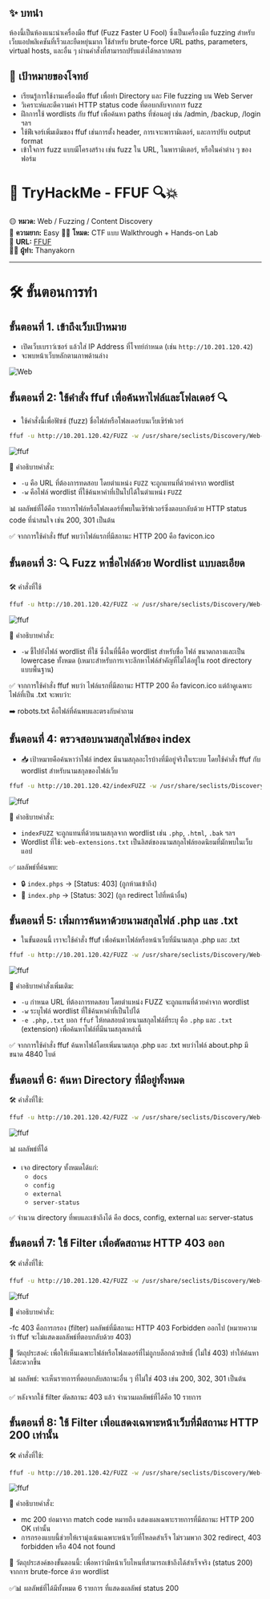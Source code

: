 ## ✨ บทนำ
ห้องนี้เป็นห้องแนะนำเครื่องมือ ffuf (Fuzz Faster U Fool) ซึ่งเป็นเครื่องมือ fuzzing สำหรับเว็บแอปพลิเคชันที่เร็วและยืดหยุ่นมาก ใช้สำหรับ brute-force URL paths, parameters, virtual hosts, และอื่น ๆ ผ่านคำสั่งที่สามารถปรับแต่งได้หลากหลาย

## 🎯 เป้าหมายของโจทย์
- เรียนรู้การใช้งานเครื่องมือ ffuf เพื่อทำ Directory และ File fuzzing บน Web Server
- วิเคราะห์และตีความค่า HTTP status code ที่ตอบกลับจากการ fuzz
- ฝึกการใช้ wordlists กับ ffuf เพื่อค้นหา paths ที่ซ่อนอยู่ เช่น /admin, /backup, /login ฯลฯ
- ใช้ฟีเจอร์เพิ่มเติมของ ffuf เช่นการตั้ง header, การเจาะพารามิเตอร์, และการปรับ output format
- เข้าใจการ fuzz แบบมีโครงสร้าง เช่น fuzz ใน URL, ในพารามิเตอร์, หรือในค่าต่าง ๆ ของฟอร์ม

# 🧠 TryHackMe - FFUF 🔍💥

🟡 **หมวด:** Web / Fuzzing / Content Discovery  
🧩 **ความยาก:** Easy
🕵️‍♂️ **โหมด:** CTF แบบ Walkthrough + Hands-on Lab  
🔗 **URL:** [FFUF](https://tryhackme.com/room/ffuf)  
👨‍💻 **ผู้ทำ:** Thanyakorn

---

# 🛠️ ขั้นตอนการทำ

## ขั้นตอนที่ 1. **เข้าถึงเว็บเป้าหมาย**
   - เปิดเว็บเบราว์เซอร์ แล้วใส่ IP Address ที่โจทย์กำหนด (เช่น `http://10.201.120.42`)
   - จะพบหน้าเว็บหลักตามภาพด้านล่าง

![Web](images/1-1.png)

## ขั้นตอนที่ 2: **ใช้คำสั่ง ffuf เพื่อค้นหาไฟล์และโฟลเดอร์** 🔍

- ใช้คำสั่งนี้เพื่อฟัซซ์ (fuzz) ชื่อไฟล์หรือโฟลเดอร์บนเว็บเซิร์ฟเวอร์

```bash
ffuf -u http://10.201.120.42/FUZZ -w /usr/share/seclists/Discovery/Web-Content/big.txt
```

![ffuf](images/2.png)

📌 คำอธิบายคำสั่ง:  
- `-u` คือ URL ที่ต้องการทดสอบ โดยตำแหน่ง `FUZZ` จะถูกแทนที่ด้วยคำจาก wordlist  
- `-w` คือไฟล์ wordlist ที่ใช้ค้นหาคำที่เป็นไปได้ในตำแหน่ง `FUZZ`  

📊 ผลลัพธ์ที่ได้คือ รายการไฟล์หรือโฟลเดอร์ที่พบในเซิร์ฟเวอร์ซึ่งตอบกลับด้วย HTTP status code ที่น่าสนใจ เช่น 200, 301 เป็นต้น

✅ จากการใช้คำสั่ง ffuf พบว่าไฟล์แรกที่มีสถานะ HTTP 200 คือ favicon.ico

## ขั้นตอนที่ 3: 🔍 Fuzz หาชื่อไฟล์ด้วย Wordlist แบบละเอียด

🛠️ คำสั่งที่ใช้

```bash
ffuf -u http://10.201.120.42/FUZZ -w /usr/share/seclists/Discovery/Web-Content/raft-medium-files-lowercase.txt
```

![ffuf](images/3.png)

📌 คำอธิบายคำสั่ง:
- `-w` ชี้ไปยังไฟล์ wordlist ที่ใช้ ซึ่งในที่นี้คือ wordlist สำหรับชื่อ ไฟล์ ขนาดกลางและเป็น lowercase ทั้งหมด
(เหมาะสำหรับการเจาะลึกหาไฟล์สำคัญที่ไม่ได้อยู่ใน root directory แบบพื้นฐาน)

✅ จากการใช้คำสั่ง ffuf พบว่า ไฟล์แรกที่มีสถานะ HTTP 200 คือ favicon.ico
แต่ถ้าดูเฉพาะ ไฟล์ที่เป็น .txt จะพบว่า:

➡️ robots.txt คือไฟล์ที่ค้นพบและตรงกับคำถาม

## ขั้นตอนที่ 4: ตรวจสอบนามสกุลไฟล์ของ index

- 📥 เป้าหมายคือค้นหาว่าไฟล์ index มีนามสกุลอะไรบ้างที่มีอยู่จริงในระบบ โดยใช้คำสั่ง ffuf กับ wordlist สำหรับนามสกุลของไฟล์เว็บ

```bash
ffuf -u http://10.201.120.42/indexFUZZ -w /usr/share/seclists/Discovery/Web-Content/web-extensions.txt
```

![ffuf](images/4.png)

📌 คำอธิบายคำสั่ง:

- `indexFUZZ` จะถูกแทนที่ด้วยนามสกุลจาก wordlist เช่น `.php`, `.html`, `.bak` ฯลฯ
- Wordlist ที่ใช้: `web-extensions.txt` เป็นลิสต์ของนามสกุลไฟล์ยอดนิยมที่มักพบในเว็บแอป

✅ ผลลัพธ์ที่ค้นพบ:
- 🔒 `index.phps` → [Status: 403] (ถูกห้ามเข้าถึง)
- 🔁 `index.php` → [Status: 302] (ถูก redirect ไปที่หน้าอื่น)

## ขั้นตอนที่ 5: เพิ่มการค้นหาด้วยนามสกุลไฟล์ .php และ .txt

- ในขั้นตอนนี้ เราจะใช้คำสั่ง ffuf เพื่อค้นหาไฟล์หรือหน้าเว็บที่มีนามสกุล .php และ .txt

```bash
ffuf -u http://10.201.120.42/FUZZ -w /usr/share/seclists/Discovery/Web-Content/raft-medium-files-lowercase.txt -e .php,.txt
```

![ffuf](images/5.png)

📌 คำอธิบายคำสั่งเพิ่มเติม:
- `-u` กำหนด URL ที่ต้องการทดสอบ โดยตำแหน่ง FUZZ จะถูกแทนที่ด้วยคำจาก wordlist
- `-w` ระบุไฟล์ wordlist ที่ใช้ค้นหาคำที่เป็นไปได้
- `-e .php,.txt` บอก `ffuf` ให้ทดสอบด้วยนามสกุลไฟล์ที่ระบุ คือ `.php` และ `.txt` (extension) เพื่อค้นหาไฟล์ที่มีนามสกุลเหล่านี้

✅ จากการใช้คำสั่ง ffuf ค้นหาไฟล์โดยเพิ่มนามสกุล .php และ .txt พบว่าไฟล์ about.php มีขนาด 4840 ไบต์

## ขั้นตอนที่ 6: ค้นหา Directory ที่มีอยู่ทั้งหมด

🛠️ คำสั่งที่ใช้:

```bash
ffuf -u http://10.201.120.42/FUZZ -w /usr/share/seclists/Discovery/Web-Content/raft-medium-directories-lowercase.txt
```

![ffuf](images/6.png)

📊 ผลลัพธ์ที่ได้
- เจอ directory ทั้งหมดได้แก่:
  - `docs`
  - `config`
  - `external`
  - `server-status` 

✅ จำนวน directory ที่พบและเข้าถึงได้ คือ docs, config, external และ server-status

## ขั้นตอนที่ 7: ใช้ Filter เพื่อตัดสถานะ HTTP 403 ออก

🛠️ คำสั่งที่ใช้:

```bash
ffuf -u http://10.201.120.42/FUZZ -w /usr/share/seclists/Discovery/Web-Content/raft-medium-files-lowercase.txt -fc 403
```

![ffuf](images/7.png)

📌 คำอธิบายคำสั่ง:

-fc 403 คือการกรอง (filter) ผลลัพธ์ที่มีสถานะ HTTP 403 Forbidden ออกไป
(หมายความว่า ffuf จะไม่แสดงผลลัพธ์ที่ตอบกลับด้วย 403)

🎯 วัตถุประสงค์:
เพื่อให้เห็นเฉพาะไฟล์หรือโฟลเดอร์ที่ไม่ถูกบล็อกด้วยสิทธิ์ (ไม่ใช่ 403) ทำให้ค้นหาได้สะดวกขึ้น

📊 ผลลัพธ์:
จะเห็นรายการที่ตอบกลับสถานะอื่น ๆ ที่ไม่ใช่ 403 เช่น 200, 302, 301 เป็นต้น

✅ หลังจากใช้ filter ตัดสถานะ 403 แล้ว จำนวนผลลัพธ์ที่ได้คือ 10 รายการ

## ขั้นตอนที่ 8: ใช้ Filter เพื่อแสดงเฉพาะหน้าเว็บที่มีสถานะ HTTP 200 เท่านั้น

🛠️ คำสั่งที่ใช้:

```bash
ffuf -u http://10.201.120.42/FUZZ -w /usr/share/seclists/Discovery/Web-Content/raft-medium-files-lowercase.txt -mc 200
```

![ffuf](images/8.png)

📌 คำอธิบายคำสั่ง:
- mc 200 ย่อมาจาก match code หมายถึง แสดงผลเฉพาะรายการที่มีสถานะ HTTP 200 OK เท่านั้น
- การกรองแบบนี้ช่วยให้เรามุ่งเน้นเฉพาะหน้าเว็บที่โหลดสำเร็จ ไม่รวมพวก 302 redirect, 403 forbidden หรือ 404 not found

🎯 วัตถุประสงค์ของขั้นตอนนี้:
เพื่อหาว่ามีหน้าเว็บไหนที่สามารถเข้าถึงได้สำเร็จจริง (status 200) จากการ brute-force ด้วย wordlist

✅📊 ผลลัพธ์ที่ได้มีทั้งหมด 6 รายการ ที่แสดงผลลัพธ์ status 200

